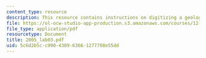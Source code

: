 ```yaml
---
content_type: resource
description: This resource contains instructions on digitizing a geologic map.
file: https://ol-ocw-studio-app-production.s3.amazonaws.com/courses/12-114-field-geology-i-fall-2005/5c6d2b5cc990430963661277708e55dd_2005_lab03.pdf
file_type: application/pdf
resourcetype: Document
title: 2005_lab03.pdf
uid: 5c6d2b5c-c990-4309-6366-1277708e55dd
---
```

